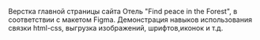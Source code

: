 Верстка главной страницы сайта Отель "Find peace in the Forest", в соответствии с макетом Figma. 
Демонстрация навыков использования связки html-css, выгрузка изображений, шрифтов,иконок и т.д.
